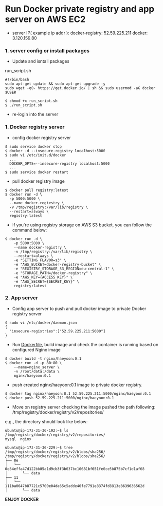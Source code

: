 # Run Docker private registry and app server on AWS EC2

- server IP( example ip addr ):
  docker-registry: 52.59.225.211
  docker: 3.120.159.80

### 1. server config or install packages

- Update and isntall packages

run_script.sh
```
#!/bin/bash
sudo apt-get update && sudo apt-get upgrade -y
sudo wget -qO- https://get.docker.io/ | sh && sudo usermod -aG docker $USER

$ chmod +x run_script.sh
$ ./run_script.sh
```

- re-login into the server

### 1. Docker registry server

- config docker registry server
```
$ sudo service docker stop
$ docker -d --insecure-registry localhost:5000
$ sudo vi /etc/init.d/docker
  ...
  DOCKER_OPTS=--insecure-registry localhost:5000
  ...
$ sudo service docker restart
```

- pull docker registry image
```
$ docker pull registry:latest
$ docker run -d \
  -p 5000:5000 \
  --name docker-regiestry \
  -v /tmp/registry:/var/lib/registry \
  --restart=always \
  registry:latest
```

- If you're using registry storage on AWS S3 bucket, you can follow the command below:
```
$ docker run -d \
    -p 5000:5000 \
    --name docker-registry \
    -v /tmp/registry:/var/lib/registry \
    --restart=always \
    -e "SETTING_FLAVOR=s3" \
    -e "AWS_BUCKET=docker-registry-bucket" \
    -e "REGISTRY_STORAGE_S3_REGION=eu-central-1" \
    -e "STORAGE_PATH=/docker-registry" \
    -e "AWS_KEY={ACCESS_KEY}" \
    -e "AWS_SECRET={SECRET_KEY}" \
    registry:latest
```

### 2. App server

- Config app server to push and pull docker image to private Docker registry server
```
$ sudo vi /etc/docker/daemon.json
{
  "insecure-registries":["52.59.225.211:5000"]
}
```

- Run [Dockerfile](Dockerfile), build image and check the container is running based on configured Nginx image
```
$ docker build -t nginx/haeyoon:0.1
$ docker run -d -p 80:80 \
    --name=nginx_server \
    -v /root/data:/data \
    nginx/haeyoon:0.1
```
 - push created nginx/haeyoon:0.1 image to private docker registry.
 ```
 $ docker tag nginx/haeyoon:0.1 52.59.225.211:5000/nginx/haeyoon:0.1
 $ docker push 52.59.225.211:5000/nginx/haeyoon:0.1
 ```

 - Move on registry server checking the image pushed the path following:
      /tmp/registry/docker/registry/v2/repositories/

e.g., the directory should look like below:
```
ubuntu@ip-172-31-36-192:~$ ls /tmp/registry/docker/registry/v2/repositories/
mysql  nginx

ubuntu@ip-172-31-36-229:~$ tree /tmp/registry/docker/registry/v2/blobs/sha256/
/tmp/registry/docker/registry/v2/blobs/sha256/
├── 0e
│   └── 0e34effa47d122bb05a1d9cb3f3b037bc10681bf651fe0ce5b875b7cf1d1af68
│       └── data
├── 11
│   └── 111ba0647b87721c5700e04da65c5adde40fe7791e8374fd8813e3639636562d
│       └── data
```
**ENJOY DOCKER**
